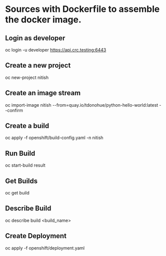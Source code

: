 # Sources with Dockerfile to assemble the docker image.


## Login as developer
oc login -u developer https://api.crc.testing:6443

## Create a new project
oc new-project nitish

## Create an image stream
oc import-image nitish --from=quay.io/tdonohue/python-hello-world:latest --confirm

## Create a build
oc apply -f openshift/build-config.yaml -n nitish

##  Run Build
oc start-build result

## Get Builds
oc get build

## Describe Build
oc describe build <build_name>

## Create Deployment
oc apply -f openshift/deployment.yaml